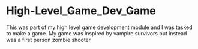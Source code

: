 # High-Level_Game_Dev_Game
This was part of my high level game development module and I was tasked to make a game. My game was inspired by vampire survivors but instead was a first person zombie shooter
